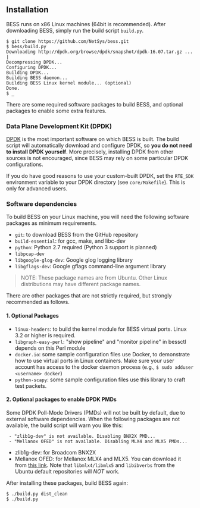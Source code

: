 ## Installation

BESS runs on x86 Linux machines (64bit is recommended). After downloading BESS, simply run the build script `build.py`.

```
$ git clone https://github.com/NetSys/bess.git
$ bess/build.py
Downloading http://dpdk.org/browse/dpdk/snapshot/dpdk-16.07.tar.gz ... |
Decompressing DPDK...
Configuring DPDK...
Building DPDK...
Building BESS daemon...
Building BESS Linux kernel module... (optional)
Done.
$ _
```

There are some required software packages to build BESS, and optional packages to enable some extra features.

### Data Plane Development Kit (DPDK)

[DPDK](dpdk.org) is the most important software on which BESS is built. The build script will automatically download and configure DPDK, so **you do not need to install DPDK yourself**. More precisely, installing DPDK from other sources is not encouraged, since BESS may rely on some particular DPDK configurations.

If you do have good reasons to use your custom-built DPDK, set the `RTE_SDK` environment variable to your DPDK directory (see `core/Makefile`). This is only for advanced users.

### Software dependencies

To build BESS on your Linux machine, you will need the following software packages as minimum requirements.

- `git`: to download BESS from the GitHub repository
- `build-essential`: for gcc, make, and libc-dev
- `python`: Python 2.7 required (Python 3 support is planned)
- `libpcap-dev`
- `libgoogle-glog-dev`: Google glog logging library
- `libgflags-dev`: Google gflags command-line argument library

> NOTE: These package names are from Ubuntu. Other Linux distributions may have different package names.

There are other packages that are not strictly required, but strongly recommended as follows.

#### 1. Optional Packages
- `linux-headers`: to build the kernel module for BESS virtual ports. Linux 3.2 or higher is required.
- `libgraph-easy-perl`: "show pipeline" and "monitor pipeline" in bessctl depends on this Perl module
- `docker.io`: some sample configuration files use Docker, to demonstrate how to use virtual ports in Linux containers. Make sure your user account has access to the docker daemon process (e.g., `$ sudo adduser <username> docker`)
- `python-scapy`: some sample configuration files use this library to craft test packets.

#### 2. Optional packages to enable DPDK PMDs
Some DPDK Poll-Mode Drivers (PMDs) will not be built by default, due to external software dependencies. When the following packages are not available, the build script will warn you like this:

```
 - "zlib1g-dev" is not available. Disabling BNX2X PMD...
 - "Mellanox OFED" is not available. Disabling MLX4 and MLX5 PMDs...
```

- zlib1g-dev: for Broadcom BNX2X
- Mellanox OFED: for Mellanox MLX4 and MLX5. You can download it from [this link](http://www.mellanox.com/page/products_dyn?product_family=26&mtag=linux_sw_drivers). Note that `libmlx4/libmlx5` and `libibverbs` from the Ubuntu default repositories will *NOT* work.

After installing these packages, build BESS again:

```
$ ./build.py dist_clean
$ ./build.py
```
